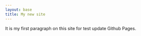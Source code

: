 ```yaml
---
layout: base
title: My new site
---
```


It is my first paragraph on this site for test update Github Pages.
